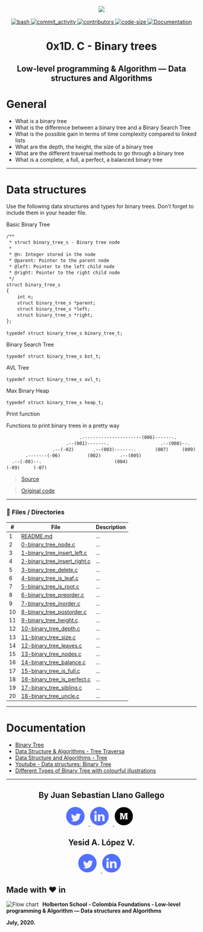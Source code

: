 <p align="center">
     <p align="center">
          <img src="https://github.com/llanojs/Readme_template/blob/master/images/binary_tree.png" width="1100"/>
     </p>
     <p align="center">
          <a href="https://github.com/ellerbrock/open-source-badges/">
               <img alt="bash" src="https://badges.frapsoft.com/bash/v1/bash.png?v=103" target="_blank" />
          </a>
          <a href="https://github.com/llanojs/binary_trees/commits/master">
               <img alt="commit_activity" src="https://img.shields.io/github/commit-activity/y/llanojs/binary_trees" target="_blank" />
          </a>
          <a href="https://github.com/llanojs/binary_trees/graphs/contributors">
               <img alt="contributors" src="https://img.shields.io/github/contributors/llanojs/binary_trees" target="_blank" />
          </a>
          <a href="https://github.com/llanojs/binary_trees" target="_blank">
               <img alt="code-size" src="https://img.shields.io/github/languages/code-size/llanojs/binary_trees" />
          </a>
          <a href="https://github.com/llanojs/binary_trees" target="_blank">
               <img alt="Documentation" src="https://img.shields.io/badge/documentation-yes-brightgreen.svg" />
          </a>
     </p>
</p>

<h1 align="center">0x1D. C - Binary trees</h1>

<h2 align="center">Low-level programming & Algorithm ― Data structures and Algorithms </h2>

# General

* What is a binary tree
* What is the difference between a binary tree and a Binary Search Tree
* What is the possible gain in terms of time complexity compared to linked lists
* What are the depth, the height, the size of a binary tree
* What are the different traversal methods to go through a binary tree
* What is a complete, a full, a perfect, a balanced binary tree


---

# Data structures

Use the following data structures and types for binary trees. Don’t forget to include them in your header file.

Basic Binary Tree
```
/**
 * struct binary_tree_s - Binary tree node
 *
 * @n: Integer stored in the node
 * @parent: Pointer to the parent node
 * @left: Pointer to the left child node
 * @right: Pointer to the right child node
 */
struct binary_tree_s
{
    int n;
    struct binary_tree_s *parent;
    struct binary_tree_s *left;
    struct binary_tree_s *right;
};

typedef struct binary_tree_s binary_tree_t;
```

Binary Search Tree
```
typedef struct binary_tree_s bst_t;
```
AVL Tree
```
typedef struct binary_tree_s avl_t;
```
Max Binary Heap
```
typedef struct binary_tree_s heap_t;
```

Print function

Functions to print binary trees in a pretty way

```
                           .----------------------(006)-------.
                      .--(001)-------.                   .--(008)--.
                 .--(-02)       .--(003)-------.       (007)     (009)
       .-------(-06)          (002)       .--(005)
  .--(-08)--.                           (004)
(-09)     (-07)
```
> [Source](https://github.com/holbertonschool/0x1C.c)

> [Original code](http://stackoverflow.com/a/13755911/5184480)
---
### :file_folder: Files / Directories 

#|File|Description
---|---|---
1|[README.md](./README.md)|...
2|[0-binary_tree_node.c ](./0-binary_tree_node.c)|...
3|[1-binary_tree_insert_left.c](./1-binary_tree_insert_left.c)|...
4|[2-binary_tree_insert_right.c](./2-binary_tree_insert_right.c)|...
5|[3-binary_tree_delete.c](./3-binary_tree_delete.c)|...
6|[4-binary_tree_is_leaf.c](./4-binary_tree_is_leaf.c)|...
7|[5-binary_tree_is_root.c](./5-binary_tree_is_root.c)|...
8|[6-binary_tree_preorder.c](./6-binary_tree_preorder.c)|...
9|[7-binary_tree_inorder.c](./7-binary_tree_inorder.c)|...
10|[8-binary_tree_postorder.c](./8-binary_tree_postorder.c)|...
11|[9-binary_tree_height.c](./9-binary_tree_height.c)|...
12|[10-binary_tree_depth.c](./10-binary_tree_depth.c)|...
13|[11-binary_tree_size.c](./11-binary_tree_size.c)|...
14|[12-binary_tree_leaves.c](./12-binary_tree_leaves.c)|...
15|[13-binary_tree_nodes.c](./13-binary_tree_nodes.c)|...
16|[14-binary_tree_balance.c](./14-binary_tree_balance.c)|...
17|[15-binary_tree_is_full.c](./15-binary_tree_is_full.c)|...
18|[16-binary_tree_is_perfect.c](./16-binary_tree_is_perfect.c)|...
19|[17-binary_tree_sibling.c](./17-binary_tree_sibling.c)|...
20|[18-binary_tree_uncle.c](./18-binary_tree_uncle.c)|...

---
# Documentation
* [Binary Tree](https://en.wikipedia.org/wiki/Binary_tree)
* [Data Structure & Algorithms - Tree Traversa](https://www.tutorialspoint.com/data_structures_algorithms/tree_traversal.htm)
* [Data Structure and Algorithms - Tree](https://www.tutorialspoint.com/data_structures_algorithms/tree_data_structure.htm)
* [Youtube - Data structures: Binary Tree](https://www.youtube.com/watch?v=H5JubkIy_p8)
* [Different Types of Binary Tree with colourful illustrations](https://towardsdatascience.com/5-types-of-binary-tree-with-cool-illustrations-9b335c430254)

---
<p align="center">
     <h2 align="center">By Juan Sebastian Llano Gallego</h2>
      <p align="center">
        <a href="https://twitter.com/llanoJS" target="_blank">
            <img alt="twitter_page" src="https://raw.githubusercontent.com/EckoJuan/Readme_template/master/images/twitter.png" style="float: center; margin-right: 10px" height="50" width="50">
        </a>
        <a href="https://www.linkedin.com/in/juansllano/" target="_blank">
            <img alt="linkedin_page" src="https://raw.githubusercontent.com/EckoJuan/Readme_template/master/images/linkedin.png" style="float: center; margin-right: 10px" height="50"  width="50">
        </a>
        <a href="https://medium.com/@juanllano93" target="_blank">
            <img alt="medium_page" src="https://raw.githubusercontent.com/EckoJuan/Readme_template/master/images/medium.png" style="float: center; margin-right: 10px" height="50" width="50">
        </a>
      </p>
     <h2 align="center">Yesid A. López V.</h2>
      <p align="center">
        <a href="https://twitter.com/Yesid4Code" target="_blank">
            <img alt="twitter_page" src="https://raw.githubusercontent.com/EckoJuan/Readme_template/master/images/twitter.png" style="float: center; margin-right: 10px" height="50" width="50">
        </a>
        <a href="https://www.linkedin.com/in/yesid4code-/" target="_blank">
            <img alt="linkedin_page" src="https://raw.githubusercontent.com/EckoJuan/Readme_template/master/images/linkedin.png" style="float: center; margin-right: 10px" height="50"  width="50">
        </a>
      </p>
    
</p>

## Made with :heart: in
<img src="https://www.holbertonschool.com/holberton-logo.png"
     alt="Flow chart"
     style="float: left; margin-right: 10px;">

**Holberton School - Colombia**
**Foundations - Low-level programming & Algorithm ― Data structures and Algorithms**

**July, 2020.**

